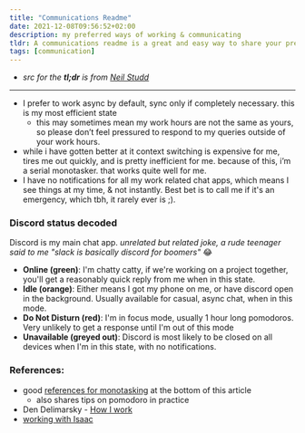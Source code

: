 ```yaml
---
title: "Communications Readme"
date: 2021-12-08T09:56:52+02:00
description: my preferred ways of working & communicating
tldr: A communications readme is a great and easy way to share your preferred ways of working with your colleagues. It removes ambiguities and helps to improve relationships. 🤝
tags: [communication]
---
```


- *src for the **tl;dr** is from [Neil Studd](https://blog.neilstudd.com/readme)*

---

* I prefer to work async by default, sync only if completely necessary. this is my most efficient state
    * this may sometimes mean my work hours are not the same as yours, so please don’t feel pressured to respond to my queries outside of your work hours.
* while i have gotten better at it context switching is expensive for me, tires me out quickly, and is pretty inefficient for me. because of this, i’m a serial monotasker. that works quite well for me.
* I have no notifications for all my work related chat apps, which means I see things at my time, & not instantly. Best bet is to call me if it's an emergency, which tbh, it rarely ever is ;).

### Discord status decoded
Discord is my main chat app. *unrelated but related joke, a rude teenager said to me "slack is basically discord for boomers"* 😂

- **Online (green)**: I'm chatty catty, if we're working on a project together, you'll get a reasonably quick reply from me when in this state.
- **Idle (orange)**: Either means I got my phone on me, or have discord open in the background. Usually available for casual, async chat, when in this mode.
- **Do Not Disturn (red)**: I'm in focus mode, usually 1 hour long pomodoros. Very unlikely to get a response until I'm out of this mode
- **Unavailable (greyed out)**: Discord is most likely to be closed on all devices when I'm in this state, with no notifications.

### References:
* good [references for monotasking](https://www.softwaremeadows.com/posts/the_50-10_time_box_revising_pomodoro_for_software_development/) at the bottom of this article
  * also shares tips on pomodoro in practice
* Den Delimarsky - [How I work](https://den.dev/how-i-work/)
* [working with Isaac](https://github.com/hepwori/wwi/)
